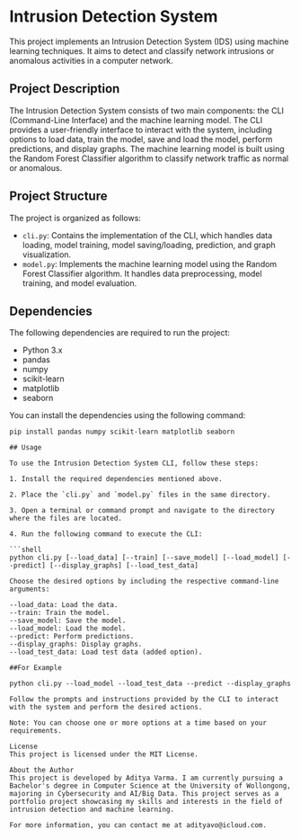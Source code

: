 # Intrusion Detection System

This project implements an Intrusion Detection System (IDS) using machine learning techniques. It aims to detect and classify network intrusions or anomalous activities in a computer network.

## Project Description

The Intrusion Detection System consists of two main components: the CLI (Command-Line Interface) and the machine learning model. The CLI provides a user-friendly interface to interact with the system, including options to load data, train the model, save and load the model, perform predictions, and display graphs. The machine learning model is built using the Random Forest Classifier algorithm to classify network traffic as normal or anomalous.

## Project Structure

The project is organized as follows:

- `cli.py`: Contains the implementation of the CLI, which handles data loading, model training, model saving/loading, prediction, and graph visualization.
- `model.py`: Implements the machine learning model using the Random Forest Classifier algorithm. It handles data preprocessing, model training, and model evaluation.

## Dependencies

The following dependencies are required to run the project:

- Python 3.x
- pandas
- numpy
- scikit-learn
- matplotlib
- seaborn

You can install the dependencies using the following command:

```shell
pip install pandas numpy scikit-learn matplotlib seaborn

## Usage

To use the Intrusion Detection System CLI, follow these steps:

1. Install the required dependencies mentioned above.

2. Place the `cli.py` and `model.py` files in the same directory.

3. Open a terminal or command prompt and navigate to the directory where the files are located.

4. Run the following command to execute the CLI:

```shell
python cli.py [--load_data] [--train] [--save_model] [--load_model] [--predict] [--display_graphs] [--load_test_data]

Choose the desired options by including the respective command-line arguments:

--load_data: Load the data.
--train: Train the model.
--save_model: Save the model.
--load_model: Load the model.
--predict: Perform predictions.
--display_graphs: Display graphs.
--load_test_data: Load test data (added option).

##For Example

python cli.py --load_model --load_test_data --predict --display_graphs

Follow the prompts and instructions provided by the CLI to interact with the system and perform the desired actions.

Note: You can choose one or more options at a time based on your 
requirements.

License
This project is licensed under the MIT License.

About the Author
This project is developed by Aditya Varma. I am currently pursuing a Bachelor's degree in Computer Science at the University of Wollongong, majoring in Cybersecurity and AI/Big Data. This project serves as a portfolio project showcasing my skills and interests in the field of intrusion detection and machine learning.

For more information, you can contact me at adityavo@icloud.com.
